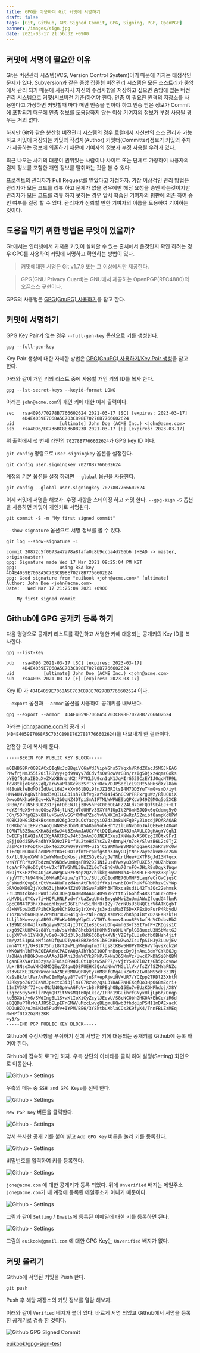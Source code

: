 ```yaml
---
title: GPG를 이용하여 Git 커밋에 서명하기
draft: false
tags: [Git, Github, GPG Signed Commit, GPG, Signing, PGP, OpenPGP]
banner: /images/sign.jpg
date: 2021-03-17 21:56:32 +0900
---
```


## 커밋에 서명이 필요한 이유
Git은 버전관리 시스템(VCS, Version Control System)이기 때문에 가지는 태생적인 문제가 있다. Subversion과 같은 중앙 집중형 버전관리 시스템은 모든 소스트리가 중앙에서 관리 되기 때문에 사용자사 자신의 수정사항을 저장하고 싶으면 중앙에 있는 버전관리 시스템으로 커밋(서브버전 기준)하여야 한다. 인증 이 필요한 원격의 저장소를 사용한다고 가정하면 커밋할때 마다 매번 인증을 받아야 하고 인증 받은 정보가 Commit에 포함되기 때문에 인증 정보를 도용당하지 않는 이상 기여자의 정보가 부정 사용될 경우는 거의 없다. 

하지만 Git와 같은 분산형 버전관리 시스템의 경우 로컬에서 자신만의 소스 관리가 가능하고 커밋에 저장되는 커밋의 작성자(Author) 커밋터(Committer)정보가 커밋의 주체가 제공하는 정보에 의존하기 때문에 기여자의 정보가 부정 사용될 우려가 있다. 

최근 나오는 사기의 대분이 권위있는 사람이나 사이트 또는 단체로 가장하여 사용자의 결제 정보를 포함한 개인 정보를 탈취하는 것을 볼 수 있다. 


프로젝트의 관리자가 Pull Request를 받았다고 가정하자. 가장 이상적인 관리 방법은 관리자가 모든 코드를 리뷰 하고 문제가 없을 경우에만 해당 요청을 승인 하는것이지만 관리자가 모든 코드를 리뷰 하지 못하는 경우 앞서 학습된 기여자의 평판에 의존 하여 승인 여부를 결정 할 수 있다. 관리자가 신뢰할 만한 기여자의 이름을 도용하여 기여하는 것이다. 


## 도용을 막기 위한 방법은 무엇이 있을까?

Git에서는 인터넷에서 가저온 커밋이 실뢰할 수 있는 출처에서 온것인지 확인 하려는 경우 GPG를 사용하여 커밋에 서명하고 확인하는 방법이 있다. 

> 커밋에대한 서명은 Git v1.7.9 또는 그 이상에서만 제공한다. 

> GPG(GNU Privacy Cuard)는 GNU에서 제공하는 OpenPGP(RFC4880)의 오픈소스 구현이다. 



GPG의 사용법은 [GPG(GnuPG) 사용하기](/posts/how-to-use-gpg)를 참고 한다. 

## 커밋에 서명하기 


GPG Key Pair가 없는 경우 `--full-gen-key` 옵션으로 키를 생성한다. 

```
gpg --full-gen-key
```

Key Pair 생성에 대한 자세한 방법은 [GPG(GnuPG) 사용하기/Key Pair 생성](/posts/how-to-use-gpg/#key-pair-생성)을 참고 한다. 


아래와 같이 개인 키의 리스트 중에 사용할 개인 키의 ID를 복사 한다. 

```
gpg --lst-secret-keys --keyid-format LONG 
```

아래는 `john@acme.com`의 개인 키에 대한 예제 출력이다. 
```
sec   rsa4096/70278B7766602624 2021-03-17 [SC] [expires: 2023-03-17]
      4D4E4059E7068A5C703C898E70278B7766602624
uid                 [ultimate] John Doe (ACME Inc.) <john@acme.com>
ssb   rsa4096/EC736BC8E36D823D 2021-03-17 [E] [expires: 2023-03-17]
```

위 출력에서 첫 번째 라인의  `70278B7766602624`가 GPG key ID 이다. 


`git config` 명령으로 `user.signingkey` 옵션을 설정한다. 


```
git config user.signingkey 70278B7766602624
```

계정의 기본 옵션을 설정 하려면 `--global` 옵션을 사용한다. 

```
git config --global user.signingkey 70278B7766602624
```


이제 커밋에 서명을 해보자. 수정 사항을 스테이징 하고 커밋 한다. `--gpg-sign` `-S` 옵션을 사용하면 커밋이 개인키로 서명된다. 

```
git commit -S -m "My first signed commit"
```


`--show-signature` 옵션으로 서명 정보를 볼 수 있다.
```
git log --show-signature -1
```

```
commit 20872c5f0673a47a78a8fafa0c8b9ccba4d766b6 (HEAD -> master, origin/master)
gpg: Signature made Wed 17 Mar 2021 09:25:04 PM KST
gpg:                using RSA key 4D4E4059E7068A5C703C898E70278B7766602624
gpg: Good signature from "euikook <john@acme.com>" [ultimate]
Author: John Doe <john@acme.com>
Date:   Wed Mar 17 21:25:04 2021 +0900

    My first signed commit
```



## Github에 GPG 공개키 등록 하기

다음 명령으로 공개키 리스트를 확인하고 서명한 키에 대응되는 공개키의 Key ID를 복사한다. 
```
gpg --list-key
```

```
pub   rsa4096 2021-03-17 [SC] [expires: 2023-03-17]
      4D4E4059E7068A5C703C898E70278B7766602624
uid           [ultimate] John Doe (ACME Inc.) <john@acme.com>
sub   rsa4096 2021-03-17 [E] [expires: 2023-03-17]
```

Key ID 가 `4D4E4059E7068A5C703C898E70278B7766602624` 이다.


`--export` 옵션과 `--armor` 옵션을 사용하여 공개키를 내보낸다. 

```
gpg --export --armor  4D4E4059E7068A5C703C898E70278B7766602624
```

아래는 john@acme.com의 공개 키(`4D4E4059E7068A5C703C898E70278B7766602624`)를 내보내기 한 결과이다. 

안전한 곳에 복사해 둔다. 

```
-----BEGIN PGP PUBLIC KEY BLOCK-----

mQINBGBRrQ0BEACxQIqNxJoBBqiVC6aVdJVipYGhs57YqxhVRfdZKacJSMGJkEAG
PMwfrjNmJ55i20ilRBVyy+gd99Wyv7dCdvfs0W8owVrG8n/rzIg5Djxz4qmzGoks
bYEQfNgKaIBQuXyZXVXB0ngnK2jFPYKL5U9cn1qK1JgMIrG539CzEYIJ0gcNTR9L
foV8tkjoGsg52gQ/arw5uPTaKcv8zSrT5Y+Ocx/DJPSoclcL9GRt5bH6sdXxl8am
H88uWkfeBdNDtIdUwLl6WJ+kXv06lDQi9fnJZ16RItsI4M7QD3YuT4mG+smD/iyt
HMN4UHVRgRVihknd3eQILGC3ish7Chfvg2af9I4i45nGC9PFRFxrguWz/RlUCUiX
OwwoOAKha6KEqv+KVPs2b0gNZ4DTpiSmAIPTMLWWPWE9bQPKcV949Z9MOg5o5XCB
BFBm/YklN5FBUO231PjnFD8EWJLjzBv5hPsC00bOEAFZ24Ld7GmFQDfSE4EJ++LT
+qYZfMeX5+hhdQGsz734jlLNZjW7dUHFv35XYfR1UpIt2P8mNBJQDx6qCddmg5y0
JGh/5DPfpQZbk8Hlv+5wxVwSGfXWMuPZedYvVVXKIm1+9wRzASZnibf8ampKcUPW
NO8KJQHGikbHkBs4smu026gJczDLQsYazgyiOZda3n8VNFq0Fy21ocdjPQARAQAB
tCRKb2huIERvZSAoQUNNRSBJbmMuKSA8am9obkBhY21lLmNvbT6JAlQEEwEIAD4W
IQRNTkBZ5waKXHA8iY5wJ4t3ZmAmJAUCYFGtDQIbAwUJA8JnAAULCQgHAgYVCgkI
CwIEFgIDAQIeAQIXgAAKCRBwJ4t3ZmAmJOJNEACXusIKNWaUxA5OCzgIX8tx9FrI
qEjjODdi5PwFadhYX5O9zIP1rfUL2teHdZYsZvZ/dmnyH/n7ok/SlwzB6L2c0TjZ
3asPcFTFPoDtR+Ibx4ex3X7W0y9YmVM+uISjC59KMhwBVMDahqqaeXsXnRnSWc0w
tT+cQ1NCDuDlaeDP0etRa+C0D1VfmtFrpNfgsth33nyCDjtNnF2ayeakvW6ko2Gm
6x/1tNUgoXWWhkIwYWMnxDqKbsjzHEZSQy6s/gJeTRLrlHee+UXTF8gJd13N7qcx
wrNYFfRrVzXTbdzmCW9N3dwUm8qaPR92921Ni2usdVwKyu3SWFUXE5//0UZnbWxe
tgaArFPgHoDCyOt+VJxfBTWGhML3BwIZLGoTcBhGyUu70rnFOxJHiR9sDgyk1Wqw
MkOjYK5HzfMC4Oj4KvWPgCVHzENepzQ27hikkgBmmmMTh4+koKBLERH9yX38ply2
/jgVTTc7k94NHei0MMaRI4iuw/q7T1c/BUtzGq1qdME70bMHPSLaqYeCrGwCjqsC
gFsWudKQvpBirEtVmx4HuFazd4mnAtFhN0iffXs1rwnbIOvFhuKfGRbMhzvEvYWp
bRAOoQMEQ2j/KchG3LjhAK+4Z2W0lbSweFaRPh3HTRxca8sdiL42TnJQc22ehmsk
FrL3Mmtok68LFWUi37kCDQRgUa0NARAA4C4O9YYPcttt5iGGhfS4RKTtaLrFoMF+
vLMVDLz0YCvv7i+HQFLHNLFvdvY/UaZwqUK4rBmygWMwi2uUmdAWxZfcgdG4fbnR
GpcC0N4TP3h+XheeqhHxyrSJ6FiPrc5iNMrB+I2y+7crNUsU3lNQCirV6ATKQgbT
dJ+WVSpwXd5VPihCKSp98ChS0zGg1rXvHvjs3xdasMa3T5D+XFExQoFurP4RbydU
YIoz87wb6O8QUeZPMt0rUGDH4igSk+zNlEc0gCXzmPRD7hRhp4i8YxD2sEKBzkiH
1LljlDKwvv/gLAB93cFEuKw109gWlpCtvVTHTuSenmvIaou8PN1wfHnVCDdbvRb2
x1B9NC8hO4JlknNgayw973b4jIJTCZ1e83CsrUDhq4mh63vfSSI7ofP+ZRDgss1C
zxg09ZkUHP4Gz88Yunsb/sV+hh78hcb3MiHOMN5YuOHUkFplG08uxcU3HSbWatGJ
iujXV7wk1IYHKK/vGe0+JKJd3lDgJbR6C6Dqt+XVNjYZEfpILUs0cfbOBHsh4jif
cm/yzi51pGLeMfioNDfQwUDTyoH3ERZeddG1bSCKBFw7woZIsUfpSIH3y3LuwjEv
zmn4YtFI/U+B2K75hu18rt2wPLgWWqhgfm3flgs8tKBw5HUPYTKE6VVfgvsXqk2W
+WK0WMhlhFMAEQEAAYkCPAQYAQgAJhYhBE1OQFnnBopccDyJjnAni3dmYCYkBQJg
Ua0NAhsMBQkDwmcAAAoJEHAni3dmYCYkBPkP/R+Na365KmVz/UwcKPkDhSi0hQBM
iganE9XVAr1m5zys/BFuis6R94dLGt1QRswSaPP7/+VjtYSH0Zl82t/Gh5pCovnw
UL+rBNseXuVHHZGMOQEg/Z4gwQD8PUEHX3QsAdNNoYNGLllVk/fsZYfSZMYaPNZc
8t3vGTKEIBZWkWvoHkAZNErBMUwQP8yty7mM8RfCMg4UkZuMY2IwRaMS5dF3Z1Nj
KaSsBkAnlFarAvPwCEmMgAyy8Y7e9YjnSF+epRjwiHV+UR7/YCZpp2TRDlZ5XhtN
BJRkypoZ6r3IaVMJp+ctx3i3jlmYG7Rzwo/qsL3YKAERKHEXqfQo3Hp068mZqri+
1ImIV3RMf7J+gu4NdlN0QpYwAGFoV+tbBrP8PEghOBp15Eu7wEUzKGHPhdoj/X8Y
izgzc50y5cKlzrPqmQH7itNWsMQI60pLksc/IFRn19GUihrfGNyxHljLp6h/Onqp
keBBXbi/y6/SWdIng6L1S+wXlIoXiCyZcylJEqvU/S8cNCObhGHK0A+EbCq/iR6d
eBQQDuPT0rXiAJRSbELpEFnGMW/uMzcLwvgBLgmuHQwb3fhdgUpPSM11mDAExacK
ODOuBZO/uJmSM3o5PudVv+IYPM/BE6/3Y8ktbuXblaCQs2K9fyK4/TnnFBLZzMEq
NwHPf0tX2G2Mz2KR
=y3/s
-----END PGP PUBLIC KEY BLOCK-----
```


Github에 수정사항을 푸쉬하기 전에 서명한 키에 대응되는 공개키를 Github에 등록 하여야 한다. 

Github에 접속하 로그인 하자. 우측 상단의 아바타를 클릭 하여 설정(Setting) 화면으로 이동한다. 

![Github - Settings](/images/github-gpg-001.png)

우측의 메뉴 중 `SSH and GPG Keys`를 선택 한다. 

![Github - Settings](/images/github-gpg-002.png)

`New PGP Key` 버튼을 클릭한다. 

![Github - Settings](/images/github-gpg-003.png)

앞서 복사한 공개 키를 붙여 넣고 `Add GPG Key` 버튼을 눌러 키를 등록한다.


![Github - Settings](/images/github-gpg-004.png)

비밀번호를 입력하여 키를 등록한다. 


![Github - Settings](/images/github-gpg-005.png)

`jone@acme.com` 에 대한 공개키가 등록 되었다. 뒤에 `Unverified` 배지는 메일주소 `jone@acme.com`가 내 계정에 등록된 메일주소가 아니기 때문이다. 


![Github - Settings](/images/github-gpg-007.png)

그림과 같이 `Setting` / `Emails`에 등록된 이메일에 대한 키를 등록하면 된다.


![Github - Settings](/images/github-gpg-006.png)

그림의 `euikook@gmail.com` 에 대한 GPG Key는 `Unverified` 배지가 없다.


## 커밋 올리기


Github에 서명된 커밋을 Push 한다. 
```
git push
```

Push 후 해당 저장소의 커밋 정보를 열람 해보자. 

이래와 같이 `Verified` 베지가 붙어 있다. 바르게 서명 되었고 Github에서 서명을 등록한 공개키로 검증 한 것이다. 

![Github GPG Signed Commit](/images/github-gpg-signed-commit.png)

[euikook/gpg-sign-test](https://github.com/euikook/gpg-sign-test/commits/main)